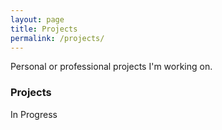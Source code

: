 ```yaml
---
layout: page
title: Projects
permalink: /projects/
---
```


Personal or professional projects I'm working on.

### Projects

In Progress
